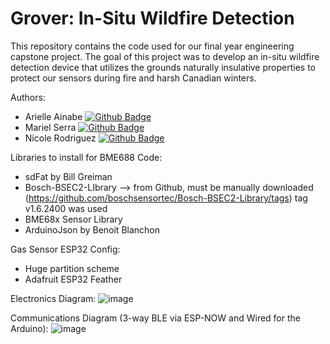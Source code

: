 # Grover: In-Situ Wildfire Detection
This repository contains the code used for our final year engineering capstone project. The goal of this project was to develop an in-situ wildfire detection device that utilizes the grounds naturally insulative properties to protect our sensors during fire and harsh Canadian winters. 

Authors:
- Arielle Ainabe [![Github Badge](https://img.shields.io/badge/GitHub-purple)](https://github.com/ainabeari)
- Mariel Serra [![Github Badge](https://img.shields.io/badge/GitHub-purple)](https://github.com/ainabeari)
- Nicole Rodriguez [![Github Badge](https://img.shields.io/badge/GitHub-purple)](https://github.com/ainabeari)

Libraries to install for BME688 Code:
- sdFat by Bill Greiman
- Bosch-BSEC2-LIbrary --> from Github, must be manually downloaded (https://github.com/boschsensortec/Bosch-BSEC2-Library/tags) tag v1.6.2400 was used
- BME68x Sensor Library
- ArduinoJson by Benoit Blanchon

Gas Sensor ESP32 Config:
- Huge partition scheme
- Adafruit ESP32 Feather

Electronics Diagram:
![image](https://github.com/user-attachments/assets/bab0c891-3b36-4843-b4e3-e7ec5828603e)

Communications Diagram (3-way BLE via ESP-NOW and Wired for the Arduino):
![image](https://github.com/user-attachments/assets/832eb301-5b20-4e04-890a-d80669169e72)

